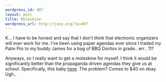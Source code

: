 ```yaml
--- 
wordpress_id: 407
layout: post
title: Moleskine
wordpress_url: http://jevy.org/?p=407
---
```

K... I have to be honest and say that I don't think that electronic organizers will ever work for me.  I've been using paper agendas ever since I traded my Palm Pro to my buddy James for a bag of BBQ Doritos in grade.. err.. 11?

Anyways, so I really want to get a moleskine for myself.  I think it would be significantly better than the propaganda driven agendas they give us at school.  Specifically, this baby <a href="http://www.moleskines.com/klmc517w.html">here</a>.  The problem?  Comes to $40 on ebay.  Ugh..
